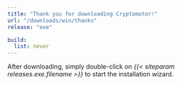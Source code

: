 ```yaml
---
title: "Thank you for downloading Cryptomator!"
url: "/downloads/win/thanks"
release: "exe"

build:
  list: never
---
```


After downloading, simply double-click on _{{< siteparam releases.exe.filename >}}_ to start the installation wizard.
